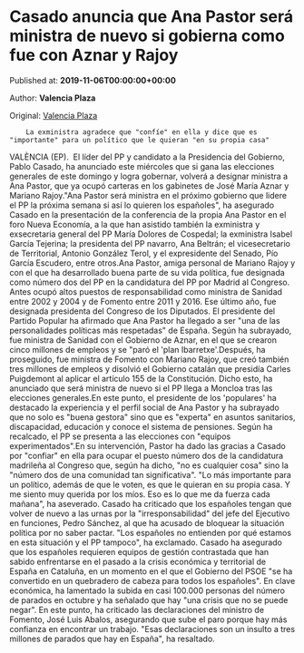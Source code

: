 
# Casado anuncia que Ana Pastor será ministra de nuevo si gobierna como fue con Aznar y Rajoy

Published at: **2019-11-06T00:00:00+00:00**

Author: **Valencia Plaza**

Original: [Valencia Plaza](https://valenciaplaza.com/casado-anuncia-que-ana-pastor-sera-ministra-de-nuevo-si-gobierna-como-fue-con-aznar-y-rajoy)


        La exministra agradece que "confíe" en ella y dice que es "importante" para un político que le quieran "en su propia casa"
      
VALÈNCIA (EP).  El líder del PP y candidato a la Presidencia del Gobierno, Pablo Casado, ha anunciado este miércoles que si gana las elecciones generales de este domingo y logra gobernar, volverá a designar ministra a Ana Pastor, que ya ocupó carteras en los gabinetes de José María Aznar y Mariano Rajoy."Ana Pastor será ministra en el próximo gobierno que lidere el PP la próxima semana si así lo quieren los españoles", ha asegurado Casado en la presentación de la conferencia de la propia Ana Pastor en el foro Nueva Economía, a la que han asistido también la exministra y exsecretaria general del PP María Dolores de Cospedal; la exministra Isabel García Tejerina; la presidenta del PP navarro, Ana Beltrán; el vicesecretario de Territorial, Antonio González Terol, y el expresidente del Senado, Pío García Escudero, entre otros.Ana Pastor, amiga personal de Mariano Rajoy y con el que ha desarrollado buena parte de su vida política, fue designada como número dos del PP en la candidatura del PP por Madrid al Congreso. Antes ocupó altos puestos de responsabilidad como ministra de Sanidad entre 2002 y 2004 y de Fomento entre 2011 y 2016. Ese último año, fue designada presidenta del Congreso de los Diputados.
El presidente del Partido Popular ha afirmado que Ana Pastor ha llegado a ser "una de las personalidades políticas más respetadas" de España. Según ha subrayado, fue ministra de Sanidad con el Gobierno de Aznar, en el que se crearon cinco millones de empleos y se "paró el 'plan Ibarretxe'.Después, ha proseguido, fue ministra de Fomento con Mariano Rajoy, que creó también tres millones de empleos y disolvió el Gobierno catalán que presidía Carles Puigdemont al aplicar el artículo 155 de la Constitución. Dicho esto, ha anunciado que será ministra de nuevo si el PP llega a Moncloa tras las elecciones generales.En este punto, el presidente de los 'populares' ha destacado la experiencia y el perfil social de Ana Pastor y ha subrayado que no solo es "buena gestora" sino que es "experta" en asuntos sanitarios, discapacidad, educación y conoce el sistema de pensiones. Según ha recalcado, el PP se presenta a las elecciones con "equipos experimentados".En su intervención, Pastor ha dado las gracias a Casado por "confiar" en ella para ocupar el puesto número dos de la candidatura madrileña al Congreso que, según ha dicho, "no es cualquier cosa" sino la "número dos de una comunidad tan significativa". "Lo más importante para un político, además de que le voten, es que le quieran en su propia casa. Y me siento muy querida por los míos. Eso es lo que me da fuerza cada mañana", ha aseverado.
Casado ha criticado que los españoles tengan que volver de nuevo a las urnas por la "irresponsabilidad" del jefe del Ejecutivo en funciones, Pedro Sánchez, al que ha acusado de bloquear la situación política por no saber pactar. "Los españoles no entienden por qué estamos en esta situación y el PP tampoco", ha exclamado.
Casado ha asegurado que los españoles requieren equipos de gestión contrastada que han sabido enfrentarse en el pasado a la crisis económica y territorial de España en Cataluña, en un momento en el que el Gobierno del PSOE "se ha convertido en un quebradero de cabeza para todos los españoles".
En clave económica, ha lamentado la subida en casi 100.000 personas del número de parados en octubre y ha señalado que hay "una crisis que no se puede negar". En este punto, ha criticado las declaraciones del ministro de Fomento, José Luis Abalos, asegurando que sube el paro porque hay más confianza en encontrar un trabajo. "Esas declaraciones son un insulto a tres millones de parados que hay en España", ha resaltado.
